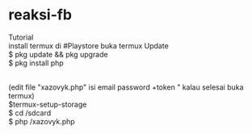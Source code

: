 # reaksi-fb


Tutorial
<br>
install termux di #Playstore buka termux Update
<br>
$ pkg update && pkg upgrade
<br>
$ pkg install php
<br>

<br>
 (edit file "xazovyk.php" isi email password +token " kalau selesai buka termux)
<br>
$termux-setup-storage 
<br>
$ cd /sdcard 
<br>
$ php /xazovyk.php
<br>
